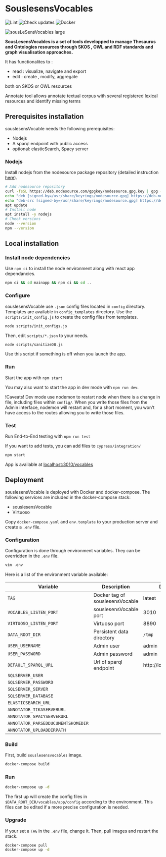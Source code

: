 # SouslesensVocables

![Lint](https://github.com/souslesens/souslesensVocables/actions/workflows/lint.yaml/badge.svg)
![Check updates](https://github.com/souslesens/souslesensVocables/actions/workflows/check-updates.yaml/badge.svg)
![Docker](https://github.com/souslesens/souslesensVocables/actions/workflows/build-docker-images.yaml/badge.svg)

![sousLeSensVocables large](https://user-images.githubusercontent.com/1880078/130787939-adf887d3-0054-4aa7-9867-0fbcd5bfc7a2.png)

**SousLesensVocables is a set of tools developped to manage Thesaurus and Ontologies resources through SKOS , OWL and RDF standards and graph visualisation approaches.**

It has functionalites to :

-   read : visualize, navigate and export
-   edit : create , modify, aggregate

both on SKOS or OWL resources

Annotate tool allows annotate textual corpus with several registered lexical resources and identify missing terms

## Prerequisites installation

souslesensVocable needs the following prerequisites:

-   Nodejs
-   A sparql endpoint with public access
-   optional: elasticSearch, Spacy server

### Nodejs

Install nodejs from the nodesource package repository (detailed instruction [here](https://github.com/nodesource/distributions/blob/master/README.md#manual-installation)).

```bash
# Add nodesource repository
curl -fsSL https://deb.nodesource.com/gpgkey/nodesource.gpg.key | gpg --dearmor > /usr/share/keyrings/nodesource.gpg
echo "deb [signed-by=/usr/share/keyrings/nodesource.gpg] https://deb.nodesource.com/node_16.x buster main" > /etc/apt/sources.list.d/nodesource.list
echo "deb-src [signed-by=/usr/share/keyrings/nodesource.gpg] https://deb.nodesource.com/node_16.x buster main" >> /etc/apt/sources.list.d/nodesource.list
apt update
# Install node
apt install -y nodejs
# Check versions
node --version
npm --version
```

## Local installation

### Install node dependencies

Use `npm ci` to install the node environment along with react app dependancies.

```bash
npm ci && cd mainapp && npm ci && cd ..
```

### Configure

souslesensVocable use `.json` config files located in `config` directory. Templates are available in `config_templates` directory. Use the `scripts/init_config.js` to create the config files from templates.

```bash
node scripts/init_configs.js
```

Then, edit `scripts/*.json` to your needs.

```bash
node scripts/sanitizeDB.js
```

Use this script if something is off when you launch the app.

### Run

Start the app with `npm start`

You may also want to start the app in dev mode with `npm run dev`.

!Caveats! Dev mode use nodemon to restart node when there is a change in file, including files within `config/`.
When you write those files from the Admin interface, nodemon will restart and, for a short moment, you won't have access to the routes allowing you to write those files.

### Test

Run End-to-End testing with `npm run test`

If you want to add tests, you can add files to `cypress/integration/`

```bash
npm start
```

App is available at [localhost:3010/vocables](http://localhost:3010/vocables)

## Deployment

souslesensVocable is deployed with Docker and docker-compose. The following services are included in the docker-compose stack:

-   souslesensVocable
-   Virtuoso

Copy `docker-compose.yaml` and `env.template` to your production server and create a `.env` file.

### Configuration

Configuration is done through environment variables. They can be overridden in the `.env` file.

```bash
vim .env
```

Here is a list of the environment variable available:

| Variable                           | Description                     | Default               |
| ---------------------------------- | ------------------------------- | --------------------- |
| `TAG`                              | Docker tag of souslesensVocable | latest                |
| `VOCABLES_LISTEN_PORT`             | souslesensVocable port          | 3010                  |
| `VIRTUOSO_LISTEN_PORT`             | Virtuoso port                   | 8890                  |
| `DATA_ROOT_DIR`                    | Persistent data directory       | `/tmp`                |
| `USER_USERNAME`                    | Admin user                      | admin                 |
| `USER_PASSWORD`                    | Admin password                  | admin                 |
| `DEFAULT_SPARQL_URL`               | Url of sparql endpoint          | http://localhost:8890 |
| `SQLSERVER_USER`                   |                                 |                       |
| `SQLSERVER_PASSWORD`               |                                 |                       |
| `SQLSERVER_SERVER`                 |                                 |                       |
| `SQLSERVER_DATABASE`               |                                 |                       |
| `ELASTICSEARCH_URL`                |                                 |                       |
| `ANNOTATOR_TIKASERVERURL`          |                                 |                       |
| `ANNOTATOR_SPACYSERVERURL`         |                                 |                       |
| `ANNOTATOR_PARSEDDUCUMENTSHOMEDIR` |                                 |                       |
| `ANNOTATOR_UPLOADDIRPATH`          |                                 |                       |

### Build

First, build `souslesensvocables` image.

```bash
docker-compose build
```

### Run

```bash
docker-compose up -d
```

The first up will create the config files in `$DATA_ROOT_DIR/vocables/app/config` according to the environment. This files can be edited if a more precise configuration is needed.

### Upgrade

If your set a `TAG` in the `.env` file, change it. Then, pull images and restart the stack.

```bash
docker-compose pull
docker-compose up -d
```
